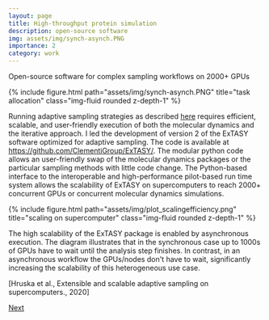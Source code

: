```yaml
---
layout: page
title: High-throughput protein simulation
description: open-source software 
img: assets/img/synch-asynch.PNG
importance: 2
category: work
---
```

Open-source software for complex sampling workflows on 2000+ GPUs
<div class="row justify-content-sm-center">
    <div class="col-sm-10 mt-3 mt-md-0">
        {% include figure.html path="assets/img/synch-asynch.PNG" title="task allocation" class="img-fluid rounded z-depth-1" %}
    </div>
</div>

Running adaptive sampling strategies as described [here](../6_project) requires efficient, scalable, and user-friendly execution of both the molecular dynamics and the iterative approach. I led the development of version 2 of the ExTASY software optimized for adaptive sampling. The code is available at <a href="https://github.com/ClementiGroup/ExTASY/">https://github.com/ClementiGroup/ExTASY/</a>. The modular python code allows an user-friendly swap of the molecular dynamics packages or the particular sampling methods with little code change. The Python-based interface to the interoperable and high-performance pilot-based run time system allows the scalability of ExTASY on supercomputers to reach 2000+ concurrent GPUs or concurrent molecular dynamics simulations.  


<div class="row justify-content-sm-center">
    <div class="col-sm-6 mt-3 mt-md-0">
        {% include figure.html path="assets/img/plot_scalingefficiency.png" title="scaling on supercomputer" class="img-fluid rounded z-depth-1" %}
    </div>
</div>

The high scalability of the ExTASY package is enabled by asynchronous execution. The diagram illustrates that in the synchronous case up to 1000s of GPUs have to wait until the analysis step finishes. In contrast, in an asynchronous workflow the GPUs/nodes don't have to wait, significantly increasing the scalability of this heterogeneous use case. 
<div class="caption"> [Hruska et al., Extensible and scalable adaptive sampling on supercomputers., 2020]
</div>

[Next](../9_project)
